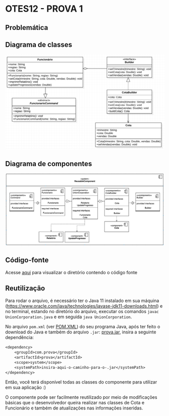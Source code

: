 # OTES12 - PROVA 1

## Problemática

## Diagrama de classes

![](prova/src/DiagramaClasses.png)

## Diagrama de componentes

![](prova/src/DiagramaComponentes.png)

## Código-fonte

Acesse [aqui]() para visualizar o diretório contendo o código fonte

## Reutilização

Para rodar o arquivo, é necessário ter o Java 11 instalado em sua máquina (https://www.oracle.com/java/technologies/javase-jdk11-downloads.html) e no terminal, estando no diretório do arquivo, executar os comandos `javac UnionCorporation.java` e em seguida `java UnionCorporation`.

No arquivo `pom.xml` (ver [POM.XML](https://pt.wikipedia.org/wiki/Project_Object_Model)) do seu programa Java, após ter feito o download do Java e também do arquivo `.jar`: [prova.jar](), insira a seguinte dependência:

```
<dependency>
    <groupId>com.prova</groupId>
    <artifactId>prova</artifactId>
    <scope>system</scope>
    <systemPath>insira-aqui-o-caminho-para-o-.jar</systemPath>
</dependency>
```

Então, você terá disponível todas as classes do componente para utilizar em sua aplicação :)

O componente pode ser facilmente reutilizado por meio de modificações básicas que o desenvolvedor queira realizar nas classes de Cota e Funcionário e também de atualizações nas informações inseridas.